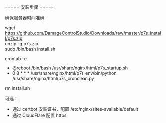 ===== 安装步骤 =====  

确保服务器时间准确  

wget https://github.com/DamageControlStudio/Downloads/raw/master/p7s_install/p7s.zip  
unzip -q p7s.zip  
sudo /bin/bash install.sh  

crontab -e  
- @reboot /bin/bash /usr/share/nginx/html/p7s_startup.sh  
- 0 8 * * *  /usr/share/nginx/html/p7s_env/bin/python /usr/share/nginx/html/p7s_cronclean.py  

rm install.sh <!-- 避免下次下载变成 install.sh.1 -->  

可选：  
- 通过 certbot 安装证书，配置 /etc/nginx/sites-available/default  
- 通过 CloudFlare 配置 https  

